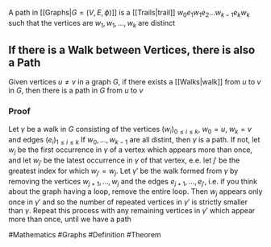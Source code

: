 A path in [[Graphs|$G=(V,E,\phi)$]] is a [[Trails|trail]] $w_{0}e_{1}w_{1}e_{2}\dots w_{k-1}e_{k}w_{k}$ such that the vertices are $w_{1},w_{1},\dots,w_{k}$ are distinct
## If there is a Walk between Vertices, there is also a Path
Given vertices $u\neq v$ in a graph $G$, if there exists a [[Walks|walk]] from $u$ to $v$ in $G$, then there is a path in $G$ from $u$ to $v$
### Proof
Let $\gamma$ be a walk in $G$ consisting of the vertices $(w_{i})_{0\leq i\leq k}$, $w_{0}=u$, $w_{k}=v$ and edges $(e_{i})_{1\leq i\leq k}$
If $w_{0},\dots,w_{k-1}$ are all distint, then $\gamma$ is a path. If not, let $w_{j}$ be the first occurrence in $\gamma$ of a vertex which appears more than once, and let $w_{j'}$ be the latest occurrence in $\gamma$ of that vertex, e.e. let $j'$ be the greatest index for which $w_{j'}=w_{j}$. Let $\gamma'$ be the walk formed from $\gamma$ by removing the vertices $w_{j+1},\dots,w_{j}$ and the edges $e_{j+1},\dots,e_{j'}$, i.e. if you think about the graph having a loop, remove the entire loop. Then $w_{j}$ appears only once in $\gamma'$ and so the number of repeated vertices in $\gamma'$ is strictly smaller than $\gamma$. Repeat this process with any remaining vertices in $\gamma'$ which appear more than once, until we have a path

#Mathematics #Graphs #Definition #Theorem 